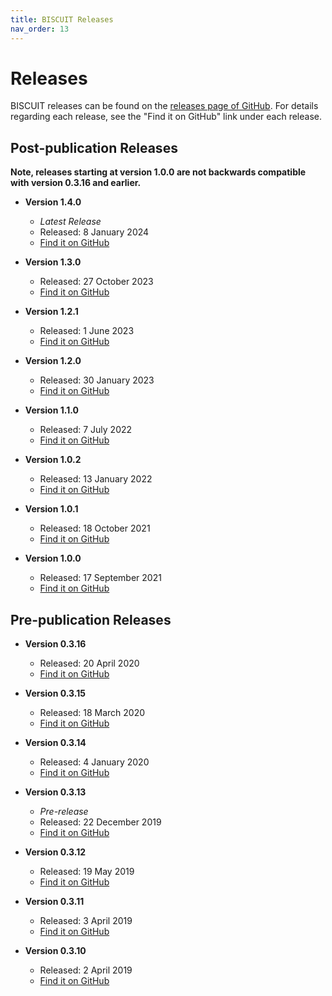 ```yaml
---
title: BISCUIT Releases
nav_order: 13
---
```


# Releases

BISCUIT releases can be found on the [releases page of GitHub](https://github.com/huishenlab/biscuit/releases). For
details regarding each release, see the "Find it on GitHub" link under each release.

## Post-publication Releases

**Note, releases starting at version 1.0.0 are not backwards compatible with version 0.3.16 and earlier.**

  - **Version 1.4.0**
    - *Latest Release*
    - Released: 8 January 2024
    - [Find it on GitHub](https://github.com/huishenlab/biscuit/releases/tag/v1.4.0.20240108)

  - **Version 1.3.0**
    - Released: 27 October 2023
    - [Find it on GitHub](https://github.com/huishenlab/biscuit/releases/tag/v1.3.0.20231027)

  - **Version 1.2.1**
    - Released: 1 June 2023
    - [Find it on GitHub](https://github.com/huishenlab/biscuit/releases/tag/v1.2.1.20230601)

  - **Version 1.2.0**
    - Released: 30 January 2023
    - [Find it on GitHub](https://github.com/huishenlab/biscuit/releases/tag/v1.2.0.20230130)

  - **Version 1.1.0**
    - Released: 7 July 2022
    - [Find it on GitHub](https://github.com/huishenlab/biscuit/releases/tag/v1.1.0.20220707)

  - **Version 1.0.2**
    - Released: 13 January 2022
    - [Find it on GitHub](https://github.com/huishenlab/biscuit/releases/tag/v1.0.2.20220113)

  - **Version 1.0.1**
    - Released: 18 October 2021
    - [Find it on GitHub](https://github.com/huishenlab/biscuit/releases/tag/v1.0.1.20211018)

  - **Version 1.0.0**
    - Released: 17 September 2021
    - [Find it on GitHub](https://github.com/huishenlab/biscuit/releases/tag/v1.0.0.20210917)

## Pre-publication Releases

  - **Version 0.3.16**
    - Released: 20 April 2020
    - [Find it on GitHub](https://github.com/huishenlab/biscuit/releases/tag/v0.3.16.20200420)

  - **Version 0.3.15**
    - Released: 18 March 2020
    - [Find it on GitHub](https://github.com/huishenlab/biscuit/releases/tag/v0.3.15.20200318)

  - **Version 0.3.14**
    - Released: 4 January 2020
    - [Find it on GitHub](https://github.com/huishenlab/biscuit/releases/tag/v0.3.14.20200104)

  - **Version 0.3.13**
    - *Pre-release*
    - Released: 22 December 2019
    - [Find it on GitHub](https://github.com/huishenlab/biscuit/releases/tag/v0.3.13.20191222)

  - **Version 0.3.12**
    - Released: 19 May 2019
    - [Find it on GitHub](https://github.com/huishenlab/biscuit/releases/tag/v0.3.12.20190519)

  - **Version 0.3.11**
    - Released: 3 April 2019
    - [Find it on GitHub](https://github.com/huishenlab/biscuit/releases/tag/v0.3.11.20190403)

  - **Version 0.3.10**
    - Released: 2 April 2019
    - [Find it on GitHub](https://github.com/huishenlab/biscuit/releases/tag/v0.3.10.20190402)
